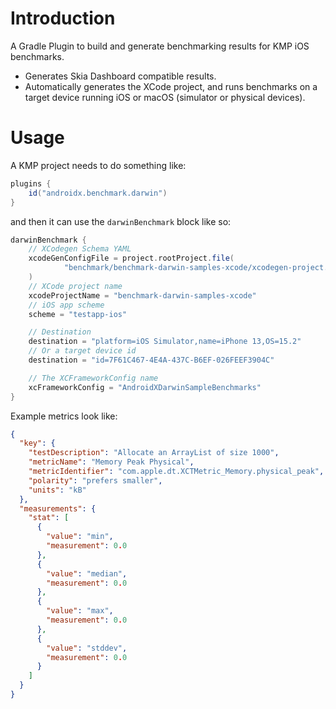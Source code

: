 # Introduction

A Gradle Plugin to build and generate benchmarking results for KMP iOS benchmarks.

* Generates Skia Dashboard compatible results.
* Automatically generates the XCode project, and runs benchmarks on a target device running iOS
  or macOS (simulator or physical devices).

# Usage

A KMP project needs to do something like:

```groovy
plugins {
    id("androidx.benchmark.darwin")
}
```

and then it can use the `darwinBenchmark` block like so:

```groovy
darwinBenchmark {
    // XCodegen Schema YAML
    xcodeGenConfigFile = project.rootProject.file(
            "benchmark/benchmark-darwin-samples-xcode/xcodegen-project.yml"
    )
    // XCode project name
    xcodeProjectName = "benchmark-darwin-samples-xcode"
    // iOS app scheme
    scheme = "testapp-ios"

    // Destination
    destination = "platform=iOS Simulator,name=iPhone 13,OS=15.2"
    // Or a target device id
    destination = "id=7F61C467-4E4A-437C-B6EF-026FEEF3904C"

    // The XCFrameworkConfig name
    xcFrameworkConfig = "AndroidXDarwinSampleBenchmarks"
}
```

Example metrics look like:

```json
{
  "key": {
    "testDescription": "Allocate an ArrayList of size 1000",
    "metricName": "Memory Peak Physical",
    "metricIdentifier": "com.apple.dt.XCTMetric_Memory.physical_peak",
    "polarity": "prefers smaller",
    "units": "kB"
  },
  "measurements": {
    "stat": [
      {
        "value": "min",
        "measurement": 0.0
      },
      {
        "value": "median",
        "measurement": 0.0
      },
      {
        "value": "max",
        "measurement": 0.0
      },
      {
        "value": "stddev",
        "measurement": 0.0
      }
    ]
  }
}
```
